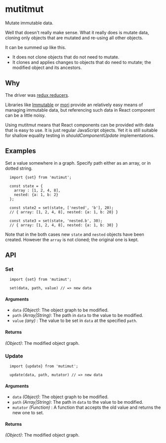 # mutitmut

Mutate immutable data.

Well that doesn't really make sense.
What it really does is mutate data, cloning only objects that are mutated
and re-using all other objects.

It can be summed up like this.
* It does not clone objects that do not need to mutate.
* It clones and applies changes to objects that do need to mutate; the modified object and its ancestors.

## Why
The driver was [redux reducers](http://rackt.github.io/redux/docs/basics/Reducers.html).

Libraries like
[Immutable](https://github.com/facebook/immutable-js) or
[mori](http://swannodette.github.io/mori/)
provide an relatively easy means of managing immutable data,
but referencing such data in React component can be a little noisy.

Using mutitmut means that React components can be provided with
data that is easy to use. It is just regular JavaScript objects.
Yet it is still suitable for shallow equality testing in
_shouldComponentUpdate_ implementations.

## Examples
Set a value somewhere in a graph.
Specify path either as an array, or in dotted string.
```
  import {set} from 'mutimut';

  const state = {
    array : [1, 2, 4, 8],
    nested: {a: 1, b: 2}
  };

  const state2 = set(state, ['nested', 'b'], 20);
  // { array: [1, 2, 4, 8], nested: {a: 1, b: 20} }

  const state3 = set(state, 'nested.b', 30);
  // { array: [1, 2, 4, 8], nested: {a: 1, b: 30} }
```
Note that in the both cases new `state` and `nested` objects have been created.
However the `array` is not cloned; the original one is kept.

## API
### Set
```
  import {set} from 'mutimut';

  set(data, path, value) // => new data
```

#### Arguments
* `data` _(Object)_: The object graph to be modified.
* `path` _(Array|String)_: The path in `data` to the value to be modified.
* `value` _(any)_ : The value to be set in `data` at the specified `path`.

#### Returns
_(Object)_: The modified object graph.

### Update
```
  import {update} from 'mutimut';

  update(data, path, mutator) // => new data
```

#### Arguments
* `data` _(Object)_: The object graph to be modified.
* `path` _(Array|String)_: The path in `data` to the value to be modified.
* `mutator` _(Function)_ : A function that accepts the old value and returns the new one to set.

#### Returns
_(Object)_: The modified object graph.
